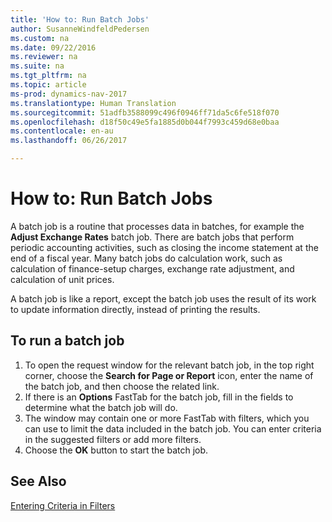 ```yaml
---
title: 'How to: Run Batch Jobs'
author: SusanneWindfeldPedersen
ms.custom: na
ms.date: 09/22/2016
ms.reviewer: na
ms.suite: na
ms.tgt_pltfrm: na
ms.topic: article
ms-prod: dynamics-nav-2017
ms.translationtype: Human Translation
ms.sourcegitcommit: 51adfb3588099c496f0946ff71da5c6fe518f070
ms.openlocfilehash: d18f50c49e5fa1885d0b044f7993c459d68e0baa
ms.contentlocale: en-au
ms.lasthandoff: 06/26/2017

---
```


# <a name="how-to-run-batch-jobs"></a>How to: Run Batch Jobs
A batch job is a routine that processes data in batches, for example the **Adjust Exchange Rates** batch job. There are batch jobs that perform periodic accounting activities, such as closing the income statement at the end of a fiscal year. Many batch jobs do calculation work, such as calculation of finance-setup charges, exchange rate adjustment, and calculation of unit prices.

A batch job is like a report, except the batch job uses the result of its work to update information directly, instead of printing the results.

## <a name="to-run-a-batch-job"></a>To run a batch job
1. To open the request window for the relevant batch job, in the top right corner, choose the **Search for Page or Report** icon, enter the name of the batch job, and then choose the related link.
2. If there is an **Options** FastTab for the batch job, fill in the fields to determine what the batch job will do.
3. The window may contain one or more FastTab with filters, which you can use to limit the data included in the batch job. You can enter criteria in the suggested filters or add more filters.
4. Choose the **OK** button to start the batch job.

## <a name="see-also"></a>See Also
[Entering Criteria in Filters](ui-enter-criteria-filters.md)

